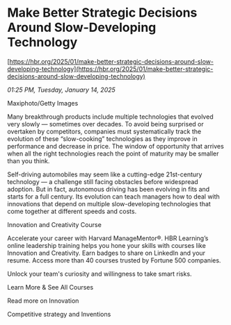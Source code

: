 # Make Better Strategic Decisions Around Slow-Developing Technology

[https://hbr.org/2025/01/make-better-strategic-decisions-around-slow-developing-technology](https://hbr.org/2025/01/make-better-strategic-decisions-around-slow-developing-technology)

*01:25 PM, Tuesday, January 14, 2025*

Maxiphoto/Getty Images

Many breakthrough products include multiple technologies that evolved very slowly — sometimes over decades. To avoid being surprised or overtaken by competitors, companies must systematically track the evolution of these “slow-cooking” technologies as they improve in performance and decrease in price. The window of opportunity that arrives when all the right technologies reach the point of maturity may be smaller than you think.

Self-driving automobiles may seem like a cutting-edge 21st-century technology — a challenge still facing obstacles before widespread adoption. But in fact, autonomous driving has been evolving in fits and starts for a full century. Its evolution can teach managers how to deal with innovations that depend on multiple slow-developing technologies that come together at different speeds and costs.

Innovation and Creativity Course

Accelerate your career with Harvard ManageMentor®. HBR Learning’s online leadership training helps you hone your skills with courses like Innovation and Creativity. Earn badges to share on LinkedIn and your resume. Access more than 40 courses trusted by Fortune 500 companies.

Unlock your team's curiosity and willingness to take smart risks.

Learn More & See All Courses

Read more on Innovation

Competitive strategy and Inventions

